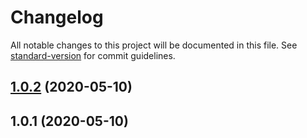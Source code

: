 # Changelog

All notable changes to this project will be documented in this file. See [standard-version](https://github.com/conventional-changelog/standard-version) for commit guidelines.

## [1.0.2](https://github.com/gcaaa31928/test-changelog/compare/v1.0.1...v1.0.2) (2020-05-10)



## 1.0.1 (2020-05-10)
